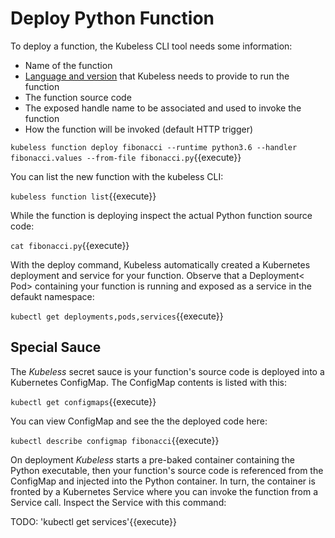 # Deploy Python Function #

To deploy a function, the Kubeless CLI tool needs some information:

- Name of the function
- [Language and version](https://kubeless.io/docs/runtimes/) that Kubeless needs to provide to run the function
- The function source code
- The exposed handle name to be associated and used to invoke the function
- How the function will be invoked (default HTTP trigger)

`kubeless function deploy fibonacci --runtime python3.6 --handler fibonacci.values --from-file fibonacci.py`{{execute}}

You can list the new function with the kubeless CLI:

`kubeless function list`{{execute}}

While the function is deploying inspect the actual Python function source code:

`cat fibonacci.py`{{execute}}

With the deploy command, Kubeless automatically created a Kubernetes deployment and service for your function. Observe that a Deployment< Pod> containing your function is running and exposed as a service in the defaukt namespace:

`kubectl get deployments,pods,services`{{execute}}

## Special Sauce ##

The _Kubeless_ secret sauce is your function's source code is deployed into a Kubernetes ConfigMap. The ConfigMap contents is listed with this:

`kubectl get configmaps`{{execute}}

You can view ConfigMap and see the the deployed code here:

`kubectl describe configmap fibonacci`{{execute}}

On deployment _Kubeless_ starts a pre-baked container containing the Python executable, then your function's source code is referenced from the ConfigMap and injected into the Python container. In turn, the container is fronted by a Kubernetes Service where you can invoke the function from a Service call. Inspect the Service with this command:

TODO: 'kubectl get services'{{execute}}  

